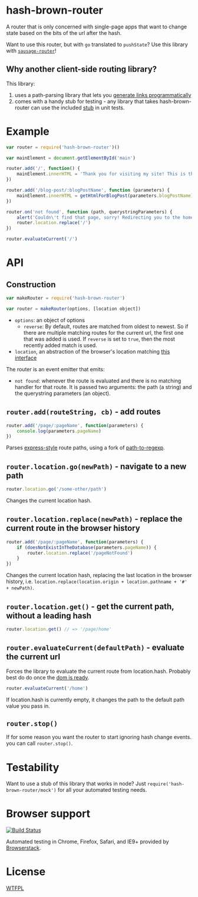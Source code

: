# hash-brown-router

A router that is only concerned with single-page apps that want to change state based on the bits of the url after the hash.

Want to use this router, but with `go` translated to `pushState`?  Use this library with [`sausage-router`](https://github.com/TehShrike/sausage-router/)!

## Why another client-side routing library?

This library:

1. uses a path-parsing library that lets you [generate links programmatically](https://github.com/tehshrike/page-path-builder#usage)
2. comes with a handy stub for testing - any library that takes hash-brown-router can use the included [stub](#testability) in unit tests.

# Example

```js
var router = require('hash-brown-router')()

var mainElement = document.getElementById('main')

router.add('/', function() {
	mainElement.innerHTML = 'Thank you for visiting my site! This is the home screen.'
})

router.add('/blog-post/:blogPostName', function (parameters) {
	mainElement.innerHTML = getHtmlForBlogPost(parameters.blogPostName)
})

router.on('not found', function (path, querystringParameters) {
	alert('Couldn\'t find that page, sorry! Redirecting you to the home screen.')
	router.location.replace('/')
})

router.evaluateCurrent('/')
```

# API

## Construction

```js
var makeRouter = require('hash-brown-router')

var router = makeRouter(options, [location object])
```

- `options`: an object of options
	- `reverse`: By default, routes are matched from oldest to newest. So if there are multiple matching routes for the current url, the first one that was added is used.  If `reverse` is set to `true`, then the most recently added match is used.
- `location`, an abstraction of the browser's location matching [this interface](https://github.com/TehShrike/hash-brown-router/blob/master/hash-location-mock.js#L3-L23)

The router is an event emitter that emits:

- `not found`: whenever the route is evaluated and there is no matching handler for that route.  It is passed two arguments: the path (a string) and the querystring parameters (an object).

## `router.add(routeString, cb)` - add routes

```js
router.add('/page/:pageName', function(parameters) {
	console.log(parameters.pageName)
})
```

Parses [express-style](https://forbeslindesay.github.io/express-route-tester/) route paths, using a fork of [path-to-regexp](https://github.com/pillarjs/path-to-regexp).

## `router.location.go(newPath)` - navigate to a new path

```js
router.location.go('/some-other/path')
```

Changes the current location hash.

## `router.location.replace(newPath)` - replace the current route in the browser history

```js
router.add('/page/:pageName', function(parameters) {
	if (doesNotExistInTheDatabase(parameters.pageName)) {
		router.location.replace('/pageNotFound')
	}
})
```

Changes the current location hash, replacing the last location in the browser history, i.e. `location.replace(location.origin + location.pathname + '#' + newPath)`.

## `router.location.get()` - get the current path, without a leading hash

```js
router.location.get() // => '/page/home'
```

## `router.evaluateCurrent(defaultPath)` - evaluate the current url

Forces the library to evaluate the current route from location.hash.  Probably best do do once the [dom is ready](https://www.npmjs.org/package/domready).

```js
router.evaluateCurrent('/home')
```

If location.hash is currently empty, it changes the path to the default path value you pass in.

## `router.stop()`

If for some reason you want the router to start ignoring hash change events. you can call `router.stop()`.

# Testability

Want to use a stub of this library that works in node?  Just `require('hash-brown-router/mock')` for all your automated testing needs.

# Browser support

[![Build Status](https://travis-ci.org/TehShrike/hash-brown-router.svg)](https://travis-ci.org/TehShrike/hash-brown-router)

Automated testing in Chrome, Firefox, Safari, and IE9+ provided by [Browserstack](https://www.browserstack.com/).

# License

[WTFPL](http://wtfpl2.com)
